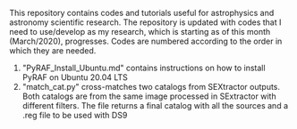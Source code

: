 This repository contains codes and tutorials useful for astrophysics and astronomy scientific research. 
The repository is updated with codes that I need to use/develop as my research, which is starting as of this month (March/2020), progresses.
Codes are numbered according to the order in which they are needed.

1. "PyRAF_Install_Ubuntu.md" contains instructions on how to install PyRAF on Ubuntu 20.04 LTS
2. "match_cat.py" cross-matches two catalogs from SEXtractor outputs. Both catalogs are from the same image processed in SExtractor with different filters. The file returns a final catalog with all the sources and a .reg file to be used with DS9
